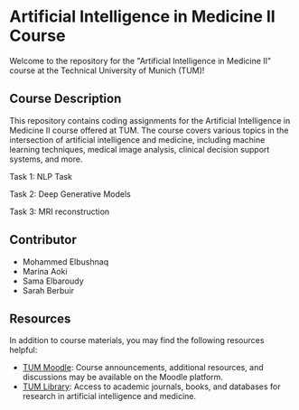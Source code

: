 # Artificial Intelligence in Medicine II Course
Welcome to the repository for the "Artificial Intelligence in Medicine II" course at the Technical University of Munich (TUM)!

## Course Description

This repository contains coding assignments for the Artificial Intelligence in Medicine II course offered at TUM. The course covers various topics in the intersection of artificial intelligence and medicine, including machine learning techniques, medical image analysis, clinical decision support systems, and more.

Task 1: NLP Task

Task 2: Deep Generative Models

Task 3: MRI reconstruction

## Contributor

- Mohammed Elbushnaq
- Marina Aoki
- Sama Elbaroudy
- Sarah Berbuir

## Resources

In addition to course materials, you may find the following resources helpful:

- [TUM Moodle](https://www.moodle.tum.de/): Course announcements, additional resources, and discussions may be available on the Moodle platform.
- [TUM Library](https://www.ub.tum.de/en): Access to academic journals, books, and databases for research in artificial intelligence and medicine.
